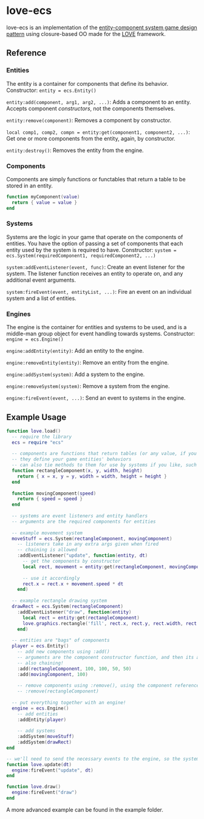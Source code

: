 love-ecs
========

love-ecs is an implementation of the [entity-component system game design pattern](http://en.wikipedia.org/wiki/Entity_component_system) using closure-based OO  made for the [LOVE](http://love2d.org) framework.

Reference
---------

### Entities
The entity is a container for components that define its behavior. Constructor: `entity = ecs.Entity()`

`entity:add(component, arg1, arg2, ...)`: Adds a component to an entity. Accepts component _constructors_, not the components themselves.

`entity:remove(component)`: Removes a component by constructor.

`local comp1, comp2, compn = entity:get(component1, component2, ...)`: Get one or more components from the entity, again, by constructor.

`entity:destroy()`: Removes the entity from the engine.

### Components
Components are simply functions or functables that return a table to be stored in an entity.

```lua
function myComponent(value)
  return { value = value }
end
```

### Systems
Systems are the logic in your game that operate on the components of entities. You have the option of passing a set of components that each entity used by the system is required to have. Constructor: `system = ecs.System(requiredComponent1, requiredComponent2, ...)`

`system:addEventListener(event, func)`: Create an event listener for the system. The listener function receives an entity to operate on, and any additional event arguments.

`system:fireEvent(event, entityList, ...)`: Fire an event on an individual system and a list of entities.

### Engines
The engine is the container for entities and systems to be used, and is a middle-man group object for event handling towards systems. Constructor: `engine = ecs.Engine()`

`engine:addEntity(entity)`: Add an entity to the engine.

`engine:removeEntity(entity)`: Remove an entity from the engine.

`engine:addSystem(system)`: Add a system to the engine.

`engine:removeSystem(system)`: Remove a system from the engine.

`engine:fireEvent(event, ...)`: Send an event to systems in the engine.

Example Usage
-------------
```lua
function love.load()
  -- require the library
  ecs = require "ecs"
  
  -- components are functions that return tables (or any value, if you prefer)
  -- they define your game entities' behaviors
  -- can also tie methods to them for use by systems if you like, such as :getPosition() or :setPosition()
  function rectangleComponent(x, y, width, height)
    return { x = x, y = y, width = width, height = height }
  end
  
  function movingComponent(speed)
    return { speed = speed }
  end
  
  -- systems are event listeners and entity handlers
  -- arguments are the required components for entities
  
  -- example movement system
  moveStuff = ecs.System(rectangleComponent, movingComponent)
    -- listeners take in any extra args given when fired
    -- chaining is allowed
    :addEventListener("update", function(entity, dt)
      -- get the components by constructor
      local rect, movement = entity:get(rectangleComponent, movingComponent)
      
      -- use it accordingly
      rect.x = rect.x + movement.speed * dt
    end)
  
  -- example rectangle drawing system
  drawRect = ecs.System(rectangleComponent)
    :addEventListener("draw", function(entity)
      local rect = entity:get(rectangleComponent)
      love.graphics.rectangle('fill', rect.x, rect.y, rect.width, rect.height)
    end)
  
  -- entities are "bags" of components
  player = ecs.Entity()
    -- add new components using :add()
    -- arguments are the component constructor function, and then its arguments afterward
    -- also chaining!
    :add(rectangleComponent, 100, 100, 50, 50)
    :add(movingComponent, 100)
    
    -- remove components using :remove(), using the component reference
    -- :remove(rectangleComponent)
  
  -- put everything together with an engine!
  engine = ecs.Engine()
    -- add entities
    :addEntity(player)
    
    -- add systems
    :addSystem(moveStuff)
    :addSystem(drawRect)
end

-- we'll need to send the necessary events to the engine, so the systems receive them.
function love.update(dt)
  engine:fireEvent("update", dt)
end

function love.draw()
  engine:fireEvent("draw")
end
```

A more advanced example can be found in the example folder.
